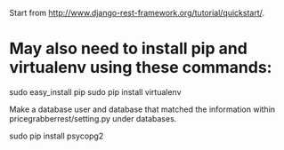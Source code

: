 Start from http://www.django-rest-framework.org/tutorial/quickstart/.


May also need to install pip and virtualenv using these commands:
=================================================================
sudo easy_install pip
sudo pip install virtualenv

Make a database user and database that matched the information within pricegrabberrest/setting.py under databases.

sudo pip install psycopg2
